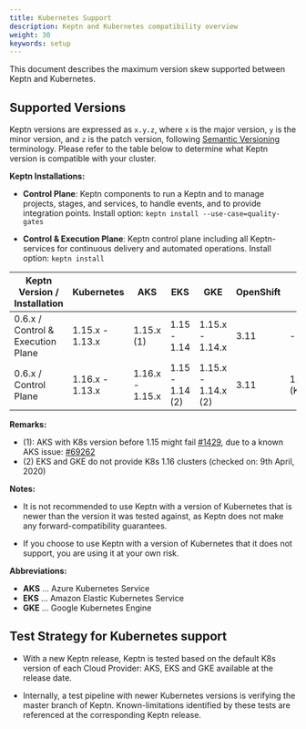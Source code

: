 ```yaml
---
title: Kubernetes Support
description: Keptn and Kubernetes compatibility overview
weight: 30
keywords: setup
---
```


This document describes the maximum version skew supported between Keptn and Kubernetes.

## Supported Versions

Keptn versions are expressed as `x.y.z`, where `x` is the major version, `y` is the minor version, and `z` is the patch version, following [Semantic Versioning](https://semver.org/spec/v2.0.0.html) terminology. Please refer to the table below to determine what Keptn version is compatible with your cluster.

**Keptn Installations:**

* **Control Plane**: Keptn components to run a Keptn and to manage projects, stages, and services, to handle events, and to provide integration points. Install option: `keptn install --use-case=quality-gates`

* **Control & Execution Plane**: Keptn control plane including all Keptn-services for continuous delivery and automated operations. Install option: `keptn install`

<!-- use https://www.tablesgenerator.com/markdown_tables# for editing -->

| Keptn Version /<br>Installation       | Kubernetes      | AKS             | EKS         | GKE             | OpenShift | Minikube              | MicroK8s<br>(experimental) | Minishift<br>(experimental) |
|---------------------------------------|-----------------|-----------------|-------------|-----------------|-----------|-----------------------|----------------------------|-----------------------------|
| 0.6.x / <br>Control & Execution Plane | 1.15.x - 1.13.x | 1.15.x (1) | 1.15 - 1.14 | 1.15.x - 1.14.x | 3.11      | -                     | -                          | 1.34.2<br>(K8s: 1.11.x)     |
| 0.6.x / <br>Control Plane             | 1.16.x - 1.13.x | 1.16.x - 1.15.x | 1.15 - 1.14 (2) | 1.15.x - 1.14.x (2) | 3.11      | 1.2 <br>(K8s:1.15.x) | 1.18.x                     | 1.34.2<br>(K8s: 1.11.x)     |

**Remarks:**

* (1): AKS with K8s version before 1.15 might fail [#1429](https://github.com/keptn/keptn/issues/1429), due to a known AKS issue: [#69262](https://github.com/kubernetes/kubernetes/issues/69262)
* (2) EKS and GKE do not provide K8s 1.16 clusters (checked on: 9th April, 2020)

**Notes:**

* It is not recommended to use Keptn with a version of Kubernetes that is newer than the version it was tested against, as Keptn does not make any forward-compatibility guarantees.

* If you choose to use Keptn with a version of Kubernetes that it does not support, you are using it at your own risk.

**Abbreviations:**

* **AKS** ... Azure Kubernetes Service
* **EKS** ... Amazon Elastic Kubernetes Service
* **GKE** ... Google Kubernetes Engine

## Test Strategy for Kubernetes support

* With a new Keptn release, Keptn is tested based on the default K8s version of each Cloud Provider: AKS, EKS and GKE available at the release date.

* Internally, a test pipeline with newer Kubernetes versions is verifying the master branch of Keptn. Known-limitations identified by these tests are referenced at the corresponding Keptn release. 


